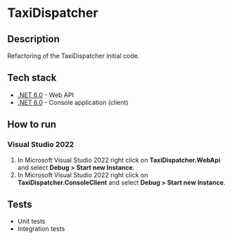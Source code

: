 # TaxiDispatcher

## Description

Refactoring of the TaxiDispatcher initial code.

## Tech stack

- [.NET 6.0](https://dotnet.microsoft.com/download/dotnet/6.0) - Web API
- [.NET 6.0](https://dotnet.microsoft.com/download/dotnet/6.0) - Console application (client)

## How to run

### Visual Studio 2022
1. In Microsoft Visual Studio 2022 right click on **TaxiDispatcher.WebApi** and select **Debug > Start new Instance**.
2. In Microsoft Visual Studio 2022 right click on **TaxiDispatcher.ConsoleClient** and select **Debug > Start new Instance**.

## Tests

- Unit tests
- Integration tests
